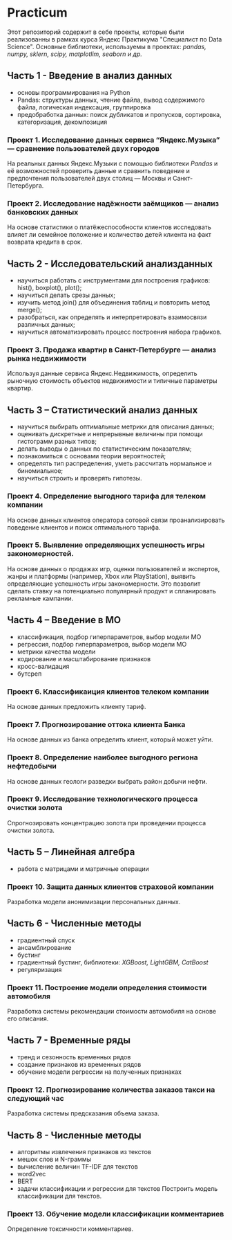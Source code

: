 # Practicum
Этот репозиторий содержит в себе проекты, которые были реализованны в рамках курса Яндекс Практикума "Специалист по Data Science". 
Основные библиотеки, используемы в проектах: *pandas, numpy, sklern, scipy, matplotlim, seaborn и др.*
## Часть 1 - Введение в анализ данных 
- основы программирования на Python
- Pandas: структуры данных, чтение файла, вывод содержимого файла, логическая индексация, группировка
- предобработка данных: поиск дубликатов и пропусков, сортировка, категоризация, декомпозиция
### Проект 1. Исследование данных сервиса “Яндекс.Музыка” — сравнение пользователей двух городов
На реальных данных Яндекс.Музыки c помощью библиотеки *Pandas* и её возможностей проверить данные и сравнить поведение и предпочтения пользователей двух столиц — Москвы и Санкт-Петербурга.
### Проект 2. Исследование надёжности заёмщиков — анализ банковских данных
На основе статистики о платёжеспособности клиентов исследовать влияет ли семейное положение и
количество детей клиента на факт возврата кредита в срок.

## Часть 2 - Исследовательский анализданных 
- научиться работать с инструментами для построения графиков: hist(), boxplot(), plot();
- научиться делать срезы данных;
- изучить метод join() для объединения таблиц и повторить метод merge();
- разобраться, как определять и интерпретировать взаимосвязи различных данных;
- научиться автоматизировать процесс построения набора графиков.
### Проект 3. Продажа квартир в Санкт-Петербурге — анализ рынка недвижимости
Используя данные сервиса Яндекс.Недвижимость, определить рыночную стоимость объектов недвижимости и типичные параметры квартир.

## Часть 3 – Статистический анализ данных
- научиться выбирать оптимальные метрики для описания данных;
- оценивать дискретные и непрерывные величины при помощи гистограмм разных типов;
- делать выводы о данных по статистическим показателям;
- познакомиться с основами теории вероятностей;
- определять тип распределения, уметь рассчитать нормальное и биномиальное;
- научиться строить и проверять гипотезы.
### Проект 4. Определение выгодного тарифа для телеком компании
На основе данных клиентов оператора сотовой связи проанализировать поведение клиентов и поиск оптимального тарифа.
### Проект 5. Выявление определяющих успешность игры закономерностей.
На основе данных о продажах игр, оценки пользователей и экспертов, жанры и платформы (например, Xbox или PlayStation), выявить определяющие успешность игры закономерности. Это позволит сделать ставку на потенциально популярный продукт и спланировать рекламные кампании.

## Часть 4 – Введение в МО
- классификация, подбор гиперпараметров, выбор модели МО
- регрессия, подбор гиперпараметров, выбор модели МО
- метрики качества модели
- кодирование и масштабирование признаков
- кросс-валидация
- бутсреп
### Проект 6. Классификаиция клиентов телеком компании
На основе данных предложить клиенту тариф.
### Проект 7. Прогнозирование оттока клиента Банка
На основе данных из банка определить клиент, который может уйти.
### Проект 8. Определение наиболее выгодного региона нефтедобычи
На основе данных геологи разведки выбрать район добычи нефти.
### Проект 9. Исследование технологического процесса очистки золота
Спрогнозировать концентрацию золота при проведении процесса очистки золота.

## Часть 5 – Линейная алгебра
- работа с матрицами и матричные операции 
### Проект 10. Защита данных клиентов страховой компании
Разработка модели анонимизации персональных данных.

## Часть 6 - Численные методы
- градиентный спуск
- ансамблирование
- бустинг
- градиентный бустинг, библиотеки: *XGBoost, LightGBM, CatBoost*
- регуляризация
### Проект 11. Построение модели определения стоимости автомобиля
Разработка системы рекомендации стоимости автомобиля на основе его описания.

## Часть 7 - Временные ряды
- тренд и сезонность временных рядов
- создание признаков из временных рядов
- обучение модели регрессии на полученных признаках
### Проект 12. Прогнозирование количества заказов такси на следующий час
Разработка системы предсказания объема заказа.

## Часть 8 - Численные методы
- алгоритмы извлечения признаков из текстов
- мешок слов и N-граммы
- вычисление величин TF-IDF для текстов
- word2vec
- BERT
- задачи классификации и регрессии для текстов
Построить модель классификации для текстов.
### Проект 13. Обучение модели классификации комментариев
Определение токсичности комментариев.

